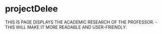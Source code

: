 # projectDelee
THIS IS PAGE DISPLAYS THE ACADEMIC RESEARCH OF THE PROFESSOR.
-THIS WILL MAKE IT MORE READABLE AND USER-FRIENDLY.
